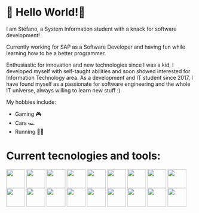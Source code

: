 # 👋 Hello World!👋

I am Stéfano, a System Information student with a knack for software development!

Currently working for SAP as a Software Developer and having fun while learning how to be a better programmer.

Enthusiastic for innovation and new technologies since I was a kid, I developed myself with self-taught abilities and soon showed interested for Information Technology area. As a development and IT student since 2017, I have found myself as a passionate for software engineering and the whole IT universe, always willing to learn new stuff :)

My hobbies include:

- Gaming 🎮
- Cars 🏎️
- Running 🏃‍♂️

# Current tecnologies and tools:

<a href="URL_REDIRECT" target="blank"><img align="center" src="https://img.icons8.com/color/48/000000/html-5--v1.png" height="50" /></a> 
<a href="URL_REDIRECT" target="blank"><img align="center" src="https://img.icons8.com/color/48/000000/css3.png" height="50" /></a> 
<a href="URL_REDIRECT" target="blank"><img align="center" src="https://img.icons8.com/color/48/000000/typescript--v1.png" height="50" /></a> 
<a href="URL_REDIRECT" target="blank"><img align="center" src="https://img.icons8.com/color/48/000000/javascript--v1.png" height="50" /></a> 
<a href="URL_REDIRECT" target="blank"><img align="center" src="https://img.icons8.com/?size=512&id=wPohyHO_qO1a&format=png" height="50" /></a> 
<a href="URL_REDIRECT" target="blank"><img align="center" src="https://img.icons8.com/?size=512&id=5YDtlBFCcJag&format=png" height="50" /></a> 
<a href="URL_REDIRECT" target="blank"><img align="center" src="https://img.icons8.com/?size=512&id=hsPbhkOH4FMe&format=png" height="50" /></a> 
<a href="URL_REDIRECT" target="blank"><img align="center" src="https://d33wubrfki0l68.cloudfront.net/e937e774cbbe23635999615ad5d7732decad182a/26072/logo-small.ede75a6b.svg" height="50" /></a> 
<a href="URL_REDIRECT" target="blank"><img align="center" src="https://seeklogo.com/images/T/typeorm-logo-F243B34DEE-seeklogo.com.png" height="50" /></a> 
<a href="URL_REDIRECT" target="blank"><img align="center" src="https://user-images.githubusercontent.com/44717272/155236102-da189075-f5d4-4021-9af5-67cd8ea8814c.png" height="50" /></a> 
<a href="URL_REDIRECT" target="blank"><img align="center" src="https://img.icons8.com/?size=512&id=QSjnrUKYMnxO&format=png" height="50" /></a> 
<a href="URL_REDIRECT" target="blank"><img align="center" src="https://github.com/yarnpkg/assets/raw/master/yarn-kitten-full.png?raw=true" height="50" /></a> 
<a href="URL_REDIRECT" target="blank"><img align="center" src="https://img.icons8.com/color-glass/150/000000/github.png" height="50" /></a> 
<a href="URL_REDIRECT" target="blank"><img align="center" src="https://img.icons8.com/color/96/000000/git.png" height="50" /></a> 
<a href="URL_REDIRECT" target="blank"><img align="center" src="https://camo.githubusercontent.com/964a169bbc7417bcf2b1ee0ddd2122d9592a50dee693f9421428bdd11d32c18e/68747470733a2f2f63646e2e6a7364656c6976722e6e65742f67682f64657669636f6e732f64657669636f6e2f69636f6e732f626f6f7473747261702f626f6f7473747261702d706c61696e2e737667" height="50" /></a> 
<a href="URL_REDIRECT" target="blank"><img align="center" src="https://img.icons8.com/officel/80/000000/json.png" height="50" /></a> 
<a href="URL_REDIRECT" target="blank"><img align="center" src="https://img.icons8.com/external-tal-revivo-shadow-tal-revivo/48/000000/external-jest-can-collect-code-coverage-information-from-entire-projects-logo-shadow-tal-revivo.png" height="50" /></a> 
<a href="URL_REDIRECT" target="blank"><img align="center" src="https://img.icons8.com/color/96/000000/npm.png" height="50" /></a> 
